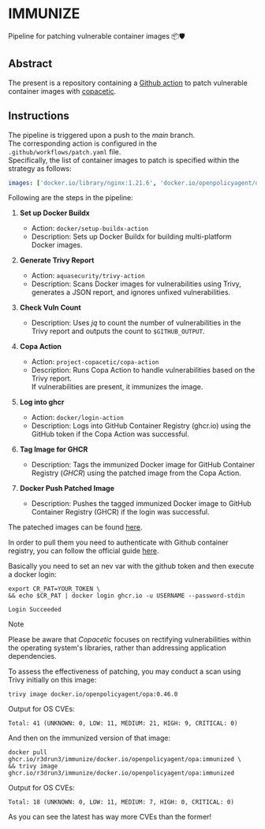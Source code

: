 # IMMUNIZE

Pipeline for patching vulnerable container images 📦🛡️

## Abstract
The present is a repository containing a [Github action](https://github.com/features/actions) to patch vulnerable container images with [copacetic](https://github.com/project-copacetic/copacetic).  

## Instructions

The pipeline is triggered upon a push to the *main* branch.  
The corresponding action is configured in the `.github/workflows/patch.yaml` file.  
Specifically, the list of container images to patch is specified within the strategy as follows:

```yaml
images: ['docker.io/library/nginx:1.21.6', 'docker.io/openpolicyagent/opa:0.46.0']
```  
Following are the steps in the pipeline:  
1. **Set up Docker Buildx**
   - Action: `docker/setup-buildx-action`
   - Description: Sets up Docker Buildx for building multi-platform Docker images.

2. **Generate Trivy Report**
   - Action: `aquasecurity/trivy-action`
   - Description: Scans Docker images for vulnerabilities using Trivy, generates a JSON report, and ignores unfixed vulnerabilities.

3. **Check Vuln Count**
   - Description: Uses *jq* to count the number of vulnerabilities in the Trivy report and outputs the count to `$GITHUB_OUTPUT`.

4. **Copa Action**
   - Action: `project-copacetic/copa-action`
   - Description: Runs Copa Action to handle vulnerabilities based on the Trivy report.  
   If vulnerabilities are present, it immunizes the image.

1. **Log into ghcr**
   - Action: `docker/login-action`
   - Description: Logs into GitHub Container Registry (ghcr.io) using the GitHub token if the Copa Action was successful.

2. **Tag Image for GHCR**
   - Description: Tags the immunized Docker image for GitHub Container Registry (*GHCR*) using the patched image from the Copa Action.

3. **Docker Push Patched Image**
   - Description: Pushes the tagged immunized Docker image to GitHub Container Registry (GHCR) if the login was successful.

The pateched images can be found [here](https://github.com/R3DRUN3?tab=packages&repo_name=immunize).  

In order to pull them you need to authenticate with Github container registry, you can follow the official guide [here](https://github.com/R3DRUN3?tab=packages&repo_name=immunize).  

Basically you need to set an nev var with the github token and then execute a docker login:  

```console
export CR_PAT=YOUR_TOKEN \
&& echo $CR_PAT | docker login ghcr.io -u USERNAME --password-stdin

Login Succeeded
```   

>[!Note]
> Please be aware that *Copacetic* focuses on rectifying vulnerabilities within the operating system's libraries, rather than addressing application dependencies.  

To assess the effectiveness of patching, you may conduct a scan using Trivy initially on this image:  
```console
trivy image docker.io/openpolicyagent/opa:0.46.0
```  

Output for OS CVEs:  
```console   
Total: 41 (UNKNOWN: 0, LOW: 11, MEDIUM: 21, HIGH: 9, CRITICAL: 0)
```  

And then on the immunized version of that image:  
```console
docker pull ghcr.io/r3drun3/immunize/docker.io/openpolicyagent/opa:immunized \
&& trivy image ghcr.io/r3drun3/immunize/docker.io/openpolicyagent/opa:immunized
```  

Output for OS CVEs:  
```console   
Total: 18 (UNKNOWN: 0, LOW: 11, MEDIUM: 7, HIGH: 0, CRITICAL: 0)
```  

As you can see the latest has way more CVEs than the former!  






